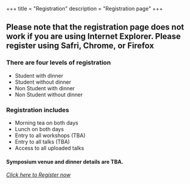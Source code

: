 +++
title = "Registration"
description = "Registration page"
+++
## Please note that the registration page does not work if you are using Internet Explorer.  Please register using Safri, Chrome, or Firefox


### There are four levels of registration
- Student with dinner
- Student without dinner
- Non Student with dinner
- Non Student without dinner



### Registration includes
- Morning tea on both days
- Lunch on both days
- Entry to all workshops (TBA)
- Entry to all talks (TBA)
- Access to all uploaded talks

#### Symposium venue and dinner details are TBA.

<div class="col-sm-12 text-center">
<p class="text-large">
	<a class="btn btn-template-main-big" target="_blank" href="https://shop.adelaide.edu.au/konakart/More.../Conferences/Faculty-Sciences/Ranked-Set-Sampling%3A-translating-the-theory-to-applications-in-agriculture-and-natural-sciences/Agriculture%2C-Food-%26-Wine-141/2_2250.action?cust-sign-in-method=public">
	<i class="fa fa-user-plus"> Click here to Register now</i>
	</a>
	</p>
</div>

